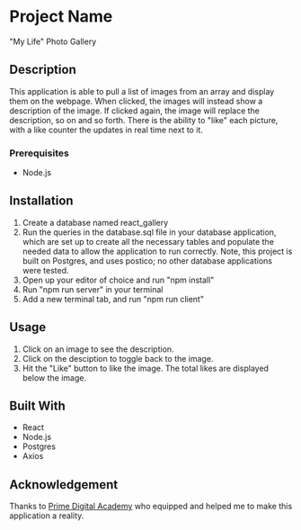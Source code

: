 # Project Name

"My Life" Photo Gallery

## Description

This application is able to pull a list of images from an array and display them on the webpage. When clicked, the images will instead show a description of the image. If clicked again, the image will replace the description, so on and so forth. There is the ability to "like" each picture, with a like counter the updates in real time next to it.

### Prerequisites

- Node.js

## Installation

1. Create a database named react_gallery
2. Run the queries in the database.sql file in your database application, which are set up to create all the necessary tables and populate the needed data to allow the application to run correctly. Note, this project is built on Postgres, and uses postico; no other database applications were tested.
3. Open up your editor of choice and run "npm install"
4. Run "npm run server" in your terminal
5. Add a new terminal tab, and run "npm run client"

## Usage

1. Click on an image to see the description.
2. Click on the desciption to toggle back to the image.
3. Hit the "Like" button to like the image. The total likes are displayed below the image.

## Built With

- React
- Node.js
- Postgres
- Axios

## Acknowledgement
Thanks to [Prime Digital Academy](www.primeacademy.io) who equipped and helped me to make this application a reality.



